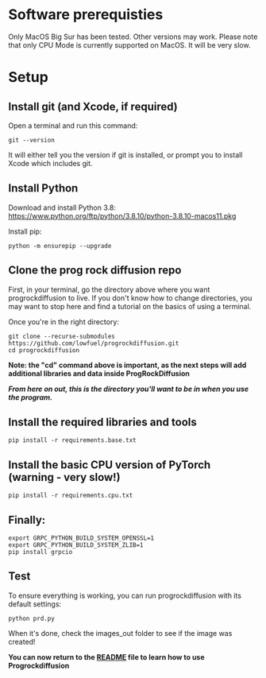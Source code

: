 # Software prerequisties
Only MacOS Big Sur has been tested. Other versions may work.
Please note that only CPU Mode is currently supported on MacOS. It will be very slow.

# Setup
## Install git (and Xcode, if required)
Open a terminal and run this command:
```
git --version
```
It will either tell you the version if git is installed, or prompt you to install Xcode which includes git.

## Install Python
Download and install Python 3.8: https://www.python.org/ftp/python/3.8.10/python-3.8.10-macos11.pkg

Install pip:
```
python -m ensurepip --upgrade
```

## Clone the prog rock diffusion repo
First, in your terminal, go the directory above where you want progrockdiffusion to live. 
If you don't know how to change directories, you may want to stop here and find a tutorial on the basics of using a terminal.

Once you're in the right directory:
```
git clone --recurse-submodules https://github.com/lowfuel/progrockdiffusion.git
cd progrockdiffusion
```
**Note: the "cd" command above is important, as the next steps will add additional libraries and data inside ProgRockDiffusion**

***From here on out, this is the directory you'll want to be in when you use the program.***

## Install the required libraries and tools
```
pip install -r requirements.base.txt
```

## Install the basic CPU version of PyTorch (warning - very slow!)
```
pip install -r requirements.cpu.txt
```

## Finally:
```
export GRPC_PYTHON_BUILD_SYSTEM_OPENSSL=1
export GRPC_PYTHON_BUILD_SYSTEM_ZLIB=1
pip install grpcio
```

## Test
To ensure everything is working, you can run progrockdiffusion with its default settings:
```
python prd.py
```
When it's done, check the images_out folder to see if the image was created!

**You can now return to the [README](README.md) file to learn how to use Progrockdiffusion**
